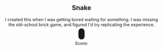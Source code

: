 ## Snake

I created this when I was getting bored waiting for something. I was missing the old-school brick game, and figured I'd try replicating the experience.

<style>
    body {
        text-align: center;
    } #page .box.style3 {
        text-align: center;
    } #game {
        border: 10px solid;
        border-radius: 10px;
    }
</style>
<canvas id="game" width="500" height="500"></canvas>
<div>Score: <span id="score"></div>
<script src="//ajax.googleapis.com/ajax/libs/jquery/1.11.0/jquery.min.js"></script>
<script type="text/javascript">
brick = function(selector) {
    var el = $(selector);
    var w = el.width();
    var h = el.height();
    var ctx = el[0].getContext('2d');
    var colors = {
        'bg' : '#acc4ac',
        'fg' : '#444'
    };
    // cell size
    var cs = 10;
    //draw a box with brick co-ordinates x, y and size cs
    var draw_brick = function(x, y, color, border) {
        if (color == undefined) color = colors.fg;
        if (border == undefined) border = colors.bg;
        ctx.fillStyle = color;
        ctx.strokeStyle = border;
        ctx.moveTo(x * cs, y * cs);
        ctx.lineTo((x + 1) * cs, y * cs);
        ctx.lineTo(x * cs, (y + 1 ) * cs);
        ctx.closePath();
        ctx.fill();
        ctx.beginPath();
        ctx.arc((x * cs) + cs/2, (y * cs) + cs/2, Math.round(cs/2 - 2), Math.PI * 3/4, Math.PI * 7/4, false);
        ctx.fillStyle = border;
        ctx.fill();
        ctx.closePath();
        ctx.beginPath();
        ctx.arc((x * cs) + cs/2, (y * cs) + cs/2, Math.round(cs/2 - 2), Math.PI * 7/4, Math.PI * 3/4, false);
        ctx.fillStyle = color;
        ctx.fill();
        ctx.closePath();
        ctx.strokeWidth = 1;
        ctx.strokeStyle = color;
        ctx.strokeRect(x * cs, y * cs, cs, cs);
    }
    // clear screen
    var cls = function() {
        ctx.fillStyle = colors.bg;
        ctx.fillRect(0, 0, w, h);
        ctx.strokeStyle = "black";
        ctx.strokeRect(0, 0, w, h);
    }
    return {
        'cls' : cls,
        'draw_brick' : draw_brick,
        'w' : Math.floor(w/cs),
        'h' : Math.floor(h/cs)
    }
}

$(document).ready(function() {
    // initial direction
    var d = 'right';
    // number of ms before the snake moves again
    var speed = 100;
    //level
    var level = 0;
    // score
    var score = 190;
    var interval;
    var game = brick('#game');
    // the snake object
    var snake = {
        length : 5,
        body : [],
        init : function() {
            snake.length = 5;
            snake.body = [];
            for (var i=snake.length; i>0; i--) {
                //console.log(i)
                snake.body.push({ x : i, y : 20 });
                //console.log(JSON.stringify(snake.body), snake.body.length)
            }
            //console.log(JSON.stringify(snake.body))
        },
        draw : function() {
            game.cls();
            for (var i in snake.body) {
                game.draw_brick(snake.body[i].x, snake.body[i].y);
            }
        },
        move : function() {
            var head = snake.body[0];
            var dx = head.x;
            var dy = head.y;
            if (d == "left") {
                if (dx > 0) {
                    dx--;
                } else {
                    dx = game.w;
                }
            } else if (d == "right") {
                if (dx < game.w) {
                    dx++;
                } else {
                    dx = 0;
                } 
            }
            else if (d == "up") {
                if (dy > 0) {
                    dy--;
                } else {
                    dy = game.h;
                } 
            }
            else if (d == "down") {
                if (dy <= (game.h)) {
                    dy++;
                } else {
                    dy = 0;
                } 
            }

            // check for collision
            if (check_collision(snake, food)) {
                snake.length++;
                snake.body.unshift(food.body[0]);
                snake.draw();
                food.init();
                food.draw();
                score = score + 10;
                if (score > 0 && score % 100 == 0) {
                    console.log('score ', score)
                    level++;
                    console.log(level)
                    wall.init();
                }
            }

            var tail = snake.body.pop();
            tail.x = dx;
            tail.y = dy;
            snake.body.unshift(tail);
            //console.log(JSON.stringify(snake.body))
            snake.draw();

            // check for collision with self
            if (check_collision({ body : snake.body.slice(1) }, { body : [snake.body[0]] })) {
            //if (snake.body.indexOf(tail) != snake.body.lastIndexOf(tail)) {
                //console.log('Touched self!');
                game_over();
            }

            // check for collision with wall
            if (check_collision(snake, wall)) {
                game_over();
            }
        }
    };

    var levelgrid = {
        0 : function() {
            return [];
        },
        1 : function() {
            var list = [];
            for (var i=0; i<game.w; i++) {
                list.push({
                    x : i,
                    y : 0
                });
                list.push({
                    x : i,
                    y : game.h - 1
                });
            }
            for (var j=0; j<game.h; j++) {
                list.push({
                    x : 0,
                    y : j
                });
                list.push({
                    x : game.w - 1,
                    y : j
                });
            }
            return list;
        }
    };

    var wall = {
        body: [],
        init : function() {
            wall.body = levelgrid[Math.floor(level/2)]();
            console.log(wall.body)
        },
        draw : function() {
            for (var i in wall.body) {
                console.log(wall.body[i].x, wall.body[i].y);
                game.draw_brick(wall.body[i].x, wall.body[i].y);
            }
        }
    };

    var food = {
        body : [],
        length : 1,
        init : function() {
            do {
                food.body = [];
                for (var i=0; i < food.length; i++) {
                    food.body.push({
                        x : Math.round(Math.random() * game.w),
                        y : Math.round(Math.random() * game.h)
                    });
                }
            } while (check_collision(snake, food) || check_collision(wall, food))
        },
        draw : function() {
            for (var i in food.body) {
                game.draw_brick(food.body[i].x, food.body[i].y);
            }
        }
    };

    var check_collision = function(obj1, obj2) {
        if ((obj1.body) && (obj2.body)) {
            for (var i in obj1.body) {
                for (var j in obj2.body) {
                    if ((obj1.body[i].x == obj2.body[j].x) && (obj1.body[i].y == obj2.body[j].y)) {
                        return true;
                    }
                }
            }
            return false;
        } else {
            return null;
        }
    }

    //keyboard controls
    $(document).keydown(function(e) {
        var key = e.which;
        //clause to prevent reverse gear
        if(key == "37" && d != "right") d = "left";
        else if(key == "38" && d != "down") d = "up";
        else if(key == "39" && d != "left") d = "right";
        else if(key == "40" && d != "up") d = "down";
        // prevent scrolling
        if (key == "40" || key == "38") e.preventDefault();
    });

    var start_game = function() {
        game.cls();
        d = 'right';
        wall.init();
        wall.draw();
        snake.init();
        snake.draw();
        food.init();
        food.draw();
        interval = setInterval(function() {
            snake.move(); 
            wall.draw(); 
            food.draw(); 
            $('#score').html(score); 
        }, speed);
    }
    start_game();

    var game_over = function() {
        if (typeof(interval) != "undefined") {
            clearInterval(interval);
        }
        if (confirm('Your score: ' + score + '. Start new game?')) {
            start_game();
        }
    }
});
</script>
